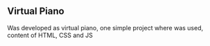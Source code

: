 ## Virtual Piano

Was developed as virtual piano, one simple project where was used, content of HTML, CSS and JS